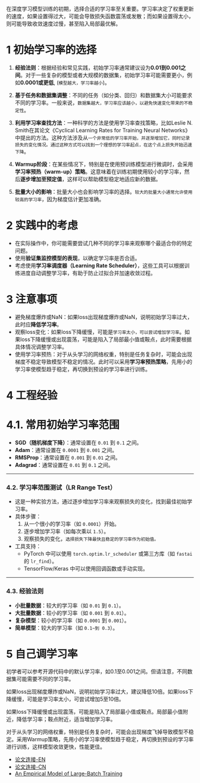 在深度学习模型训练的初期，选择合适的学习率至关重要。学习率决定了权重更新的速度，如果设置得过大，可能会导致损失函数震荡或发散；而如果设置得太小，则可能导致收敛速度过慢，甚至陷入局部最优解。

# 1 初始学习率的选择

1. **经验法则**：根据经验和常见实践，初始学习率通常建议设为**0.01到0.001之间**。对于一些复杂的模型或者大规模的数据集，初始学习率可能需要更小，例如**0.0001或更低**, (`模型越大，学习率越小`)。

2. **基于任务和数据集调整**：不同的任务（如分类、回归）和数据集大小可能要求不同的学习率。一般来说，`数据集越大，学习率应该越小，以避免快速变化带来的不稳定性`。

3. **利用学习率查找方法**：一种科学的方法是使用学习率查找策略，比如Leslie N. Smith在其论文《Cyclical Learning Rates for Training Neural Networks》中提出的方法。这种方法涉及从`一个非常低的学习率开始，并逐渐增加它，同时记录损失的变化情况。通过这种方式可以找到一个理想的学习率起点，在这个点上损失开始迅速下降`。

4. **Warmup阶段**：在某些情况下，特别是在使用预训练模型进行微调时，会采用**学习率预热（warm-up）策略**。这意味着在训练初期使用较小的学习率，然后**逐步增加至预定值**，这样可以帮助模型稳定地适应新的数据。

5. **批量大小的影响**：批量大小也会影响学习率的选择。`较大的批量大小通常允许使用较高的学习率`，因为梯度估计更加准确。

# 2 实践中的考虑

- 在实际操作中，你可能需要尝试几种不同的学习率来观察哪个最适合你的特定问题。
- 使用**验证集监控模型的表现**，以确定学习率是否合适。
- 考虑使用**学习率调度器（Learning Rate Scheduler）**，这些工具可以根据训练进度自动调整学习率，有助于防止过拟合并加速收敛过程。


# 3 注意事项
- 避免梯度爆炸或NaN：如果loss出现梯度爆炸或NaN，说明初始学习率过大，此时应**降低学习率**。
- 观察loss变化：如果loss下降缓慢，可能是`学习率太小，可以尝试增加学习率`。如果loss下降缓慢或出现震荡，可能是陷入了局部最小值或鞍点，此时需要根据具体情况调整学习率。
- 使用学习率预热：对于从头学习的网络权重，特别是任务复杂时，可能会出现梯度不稳定导致模型不稳定的情况。此时可以采用**学习率预热策略**，先用小的学习率使模型趋于稳定，再切换到预设的学习率进行训练。

# 4 工程经验
# 4.1. **常用初始学习率范围**
   - **SGD（随机梯度下降）**：通常设置在 `0.01` 到 `0.1` 之间。
   - **Adam**：通常设置在 `0.0001` 到 `0.001` 之间。
   - **RMSProp**：通常设置在 `0.001` 到 `0.01` 之间。
   - **Adagrad**：通常设置在 `0.01` 到 `0.1` 之间。

---

### 4.2. **学习率范围测试（LR Range Test）**
   - 这是一种实验方法，通过逐步增加学习率来观察损失的变化，找到最佳初始学习率。
   - 具体步骤：
     1. 从一个很小的学习率（如 `0.0001`）开始。
     2. 逐步增加学习率（如每次乘以 `1.5`）。
     3. 观察损失的变化，`选择损失下降最快且稳定的学习率作为初始值。`
   - 工具支持：
     - PyTorch 中可以使用 `torch.optim.lr_scheduler` 或第三方库（如 `fastai` 的 `lr_find`）。
     - TensorFlow/Keras 中可以使用回调函数或手动实现。

---

### 4.3. **经验法则**
   - **小批量数据**：较大的学习率（如 `0.01` 到 `0.1`）。
   - **大批量数据**：较小的学习率（如 `0.001` 到 `0.01`）。
   - **复杂模型**：较小的学习率（如 `0.0001` 到 `0.001`）。
   - **简单模型**：较大的学习率（如 `0.1~到 0.3`）。

# 5 自己调学习率
初学者可以参考开源代码中的默认学习率，如0.1至0.001之间。但请注意，不同数据集可能需要不同的学习率。

如果loss出现梯度爆炸或NaN，说明初始学习率过大，建议降低10倍。如果loss下降缓慢，可能是学习率太小，可尝试增加5至10倍。

如果loss下降缓慢或出现震荡，可能是陷入了局部最小值或鞍点。局部最小值附近，降低学习率；鞍点附近，适当增加学习率。

对于从头学习的网络权重，特别是任务复杂时，可能会出现梯度飞掉导致模型不稳定。采用Warmup策略，先用小的学习率使模型趋于稳定，再切换到预设的学习率进行训练，这样模型收敛更快，性能更佳。


- [论文连接-EN](https://arxiv.org/abs/2210.12936)
- [论文连接-CN](https://yiyibooks.cn/arxiv/2210.12936v1/index.html)
- [An Empirical Model of Large-Batch Training](https://arxiv.org/pdf/1812.06162)
